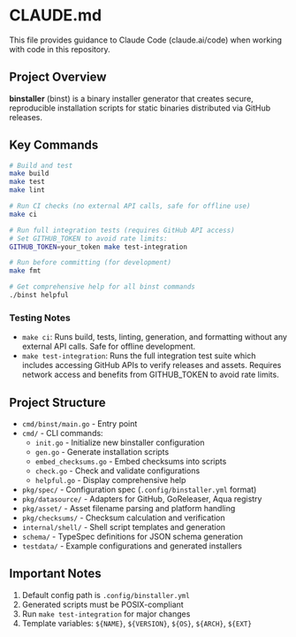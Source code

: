 # CLAUDE.md

This file provides guidance to Claude Code (claude.ai/code) when working with code in this repository.

## Project Overview

**binstaller** (binst) is a binary installer generator that creates secure, reproducible installation scripts for static binaries distributed via GitHub releases.

## Key Commands

```bash
# Build and test
make build
make test
make lint

# Run CI checks (no external API calls, safe for offline use)
make ci

# Run full integration tests (requires GitHub API access)
# Set GITHUB_TOKEN to avoid rate limits:
GITHUB_TOKEN=your_token make test-integration

# Run before committing (for development)
make fmt

# Get comprehensive help for all binst commands
./binst helpful
```

### Testing Notes

- `make ci`: Runs build, tests, linting, generation, and formatting without any external API calls. Safe for offline development.
- `make test-integration`: Runs the full integration test suite which includes accessing GitHub APIs to verify releases and assets. Requires network access and benefits from GITHUB_TOKEN to avoid rate limits.

## Project Structure

- `cmd/binst/main.go` - Entry point
- `cmd/` - CLI commands:
  - `init.go` - Initialize new binstaller configuration
  - `gen.go` - Generate installation scripts
  - `embed_checksums.go` - Embed checksums into scripts
  - `check.go` - Check and validate configurations
  - `helpful.go` - Display comprehensive help
- `pkg/spec/` - Configuration spec (`.config/binstaller.yml` format)
- `pkg/datasource/` - Adapters for GitHub, GoReleaser, Aqua registry
- `pkg/asset/` - Asset filename parsing and platform handling
- `pkg/checksums/` - Checksum calculation and verification
- `internal/shell/` - Shell script templates and generation
- `schema/` - TypeSpec definitions for JSON schema generation
- `testdata/` - Example configurations and generated installers

## Important Notes

1. Default config path is `.config/binstaller.yml`
2. Generated scripts must be POSIX-compliant
3. Run `make test-integration` for major changes
4. Template variables: `${NAME}`, `${VERSION}`, `${OS}`, `${ARCH}`, `${EXT}`